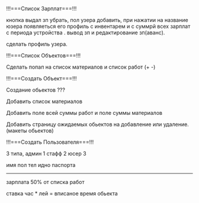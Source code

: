 !!!===Список Зарплат===!!!

кнопка выдал зп убрать, пол узера добавить, при нажатии на название юзера появляеться его профиль с инвентарем и с суммрй всех зарплат с периода устройства
.
вывод зп и редактирование зп(аванс).

сделать профиль узера.

!!!===Список Объектов===!!!

Сделать попап на список материалов и список работ (+ -)

!!!===Создать Объект===!!!

Создание обьектов ???

Добавить список материалов

Добавить поле всей суммы работ и поле суммы материалов

Добавить страницу ожидаемых обьектов на добавление или удаление.(макеты обьектов)

!!!===Создать Пользователя===!!!

3 типа, админ 1 стафф 2 юсер 3

имя
пол
тел
идно паспорта

---

зарплата 50% от списка работ

ставка час \* лей = вписаное время обьекта
